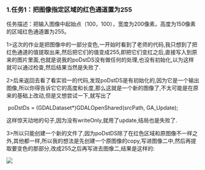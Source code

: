 ### 1.任务1：把图像指定区域的红色通道置为255

任务描述：把输入图像中起始点（100，100），宽度为200像素，高度为150像素的区域红色通道置为255。

​	1>这次的作业是把图像中的一部分变色,一开始时看到了老师的代码,我只想到了把红色通道的值提取出来,然后把它们的值变成255,即把它们变红之后,直接写入到原来的图片里面,也就是说我的poDstDS没有做任何的处理,也没有初始化,以为这样就可以通过检查,然后结果当然是失败了.

​	2>后来返回去看了看实验一的代码,发现poDstDS是有初始化的,因为它是一个输出图像,所以你得告诉它它的高度和长度,那么这就是一个新的图像了,不太可能是在原来的基础上改动,但是又想尝试一下,就写出了

​	poDstDs = (GDALDataset*)GDALOpenShared(srcPath, GA_Update);

这样惊天动地的句子,因为没有writeOnly,就用了update,结局也是失败了.

​	3>所以只能创建一个新的文件了,因为poDstDS除了在红色区域和原图像不一样之外,其他都一样,所以我的想法是先创建一个原图像的copy,写进图像二中,然后再提取要变色的那部分,改成255之后再写进去图像二,结果是这样的:

![](http://ww1.sinaimg.cn/large/006y6mwBly1fw22b23w3rj30r80jj4qp.jpg)










